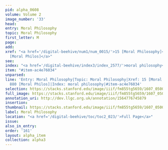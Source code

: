 ```yaml
---
pid: alpha_0608
volume: Volume 2
image_number: '33'
head:
entry: Moral Philosophy
topic: Moral Philosophy
first_letter: M
page:
add:
xref: "<a href='/digital-beehive/num1/num_0015/'>15 [Moral Philosophy]</a>|<a href='/digital-beehive/num4/num_1120/'>880
  [Moral Philos]</a>"
see:
index: "<a href='/digital-beehive/index3/index_2577/'>moral philosophy</a>"
item: "#item-ac4e76034"
unparsed:
line: 'Entry: Moral Philosophy|Topic: Moral Philosophy|Xref: 15 [Moral Philosophy]|Xref:
  880 [Moral Philos]|Index: moral philosophy|#item-ac4e76034'
selection: https://stacks.stanford.edu/image/iiif/fm855tg5659/1607_0500/337,4055,3045,165/full/0/default.jpg
full_image: https://stacks.stanford.edu/image/iiif/fm855tg5659/1607_0500/full/full/0/default.jpg
annotation_uri: http://dev.llgc.org.uk/annotation/1564776745879
insertion:
thumbnail: https://stacks.stanford.edu/image/iiif/fm855tg5659/1607_0500/337,4055,600,180/250,/0/default.jpg
label: Moral Philosophy
location: "<a href='/digital-beehive/toc/toc2_023/'>Full Page</a>"
issue:
also_in_entry:
order: '161'
layout: alpha_item
collection: alpha3
---
```

